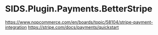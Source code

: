 # SIDS.Plugin.Payments.BetterStripe

https://www.nopcommerce.com/en/boards/topic/58104/stripe-payment-integration
https://stripe.com/docs/payments/quickstart
